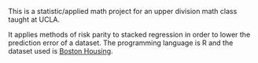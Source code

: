 This is a statistic/applied math project for an upper division math class taught at UCLA.

It applies methods of risk parity to stacked regression in order to lower the prediction error of a dataset. The programming language is R and the dataset used is [Boston Housing](https://www.rdocumentation.org/packages/mlbench/versions/2.1-1/topics/BostonHousing).
